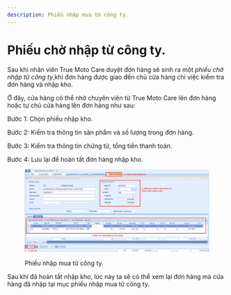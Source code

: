 ```yaml
---
description: Phiếu nhập mua từ công ty.
---
```


# Phiếu chờ nhập từ công ty.

Sau khi nhân viên True Moto Care duyệt đơn hàng sẽ sinh ra một _phiếu chờ nhập từ công ty_,khi đơn hàng được giao đến chủ cửa hàng chỉ việc kiểm tra đơn hàng và nhập kho.

Ở đây, cửa hàng có thể nhờ chuyên viên từ True Moto Care lên đơn hàng hoặc tự chủ cửa hàng lên đơn hàng như sau:

Bước 1: Chọn phiếu nhập kho.

Bước 2: Kiểm tra thông tin sản phẩm và số lượng trong đơn hàng.

Bước 3: Kiểm tra thông tin chứng từ, tổng tiền thanh toán.

Bước 4: Lưu lại để hoàn tất đơn hàng nhập kho.

<figure><img src="../../.gitbook/assets/NHAP KHO TRUE.png" alt=""><figcaption><p>Phiếu nhập mua từ công ty.</p></figcaption></figure>

Sau khi đã hoàn tất nhập kho, lúc này ta sẽ có thể xem lại đơn hàng mà cửa hàng đã nhập tại mục phiếu nhập mua từ công ty.
